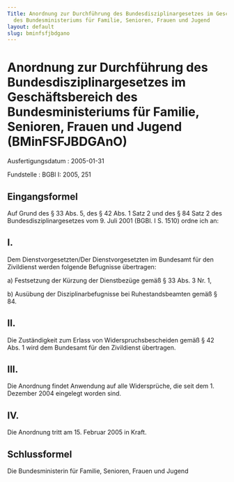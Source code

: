 ```yaml
---
Title: Anordnung zur Durchführung des Bundesdisziplinargesetzes im Geschäftsbereich
  des Bundesministeriums für Familie, Senioren, Frauen und Jugend
layout: default
slug: bminfsfjbdgano
---
```


# Anordnung zur Durchführung des Bundesdisziplinargesetzes im Geschäftsbereich des Bundesministeriums für Familie, Senioren, Frauen und Jugend (BMinFSFJBDGAnO)

Ausfertigungsdatum
:   2005-01-31

Fundstelle
:   BGBl I: 2005, 251



## Eingangsformel

Auf Grund des § 33 Abs. 5, des § 42 Abs. 1 Satz 2 und des § 84 Satz 2
des Bundesdisziplinargesetzes vom 9. Juli 2001 (BGBl. I S. 1510) ordne
ich an:


## I.

Dem Dienstvorgesetzten/Der Dienstvorgesetzten im Bundesamt für den
Zivildienst werden folgende Befugnisse übertragen:

a)  Festsetzung der Kürzung der Dienstbezüge gemäß § 33 Abs. 3 Nr. 1,


b)  Ausübung der Disziplinarbefugnisse bei Ruhestandsbeamten gemäß § 84.





## II.

Die Zuständigkeit zum Erlass von Widerspruchsbescheiden gemäß § 42
Abs. 1 wird dem Bundesamt für den Zivildienst übertragen.


## III.

Die Anordnung findet Anwendung auf alle Widersprüche, die seit dem 1.
Dezember 2004 eingelegt worden sind.


## IV.

Die Anordnung tritt am 15. Februar 2005 in Kraft.


## Schlussformel

Die Bundesministerin für Familie, Senioren, Frauen und Jugend

